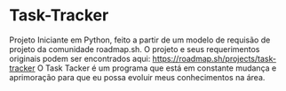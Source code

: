 # Task-Tracker
Projeto Iniciante em Python, feito a partir de um modelo de requisão de projeto da comunidade roadmap.sh.
O projeto e seus requerimentos originais podem ser encontrados aqui: https://roadmap.sh/projects/task-tracker
O Task Tacker é um programa que está em constante mudança e aprimoração para que eu possa evoluir meus conhecimentos na área.
